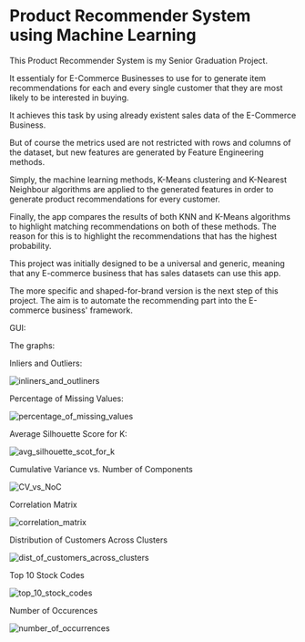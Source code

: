 # Product Recommender System using Machine Learning

This Product Recommender System is my Senior Graduation Project.

It essentialy for E-Commerce Businesses to use for to generate item recommendations for each and every single customer that they are most likely to be interested in buying.

It achieves this task by using already existent sales data of the E-Commerce Business.

But of course the metrics used are not restricted with rows and columns of the dataset, but new features are generated by Feature Engineering methods.

Simply, the machine learning methods, K-Means clustering and K-Nearest Neighbour algorithms are applied to the generated features in order to generate product recommendations for every customer.

Finally, the app compares the results of both KNN and K-Means algorithms to highlight matching recommendations on both of these methods.
The reason for this is to highlight the recommendations that has the highest probability.

This project was initially designed to be a universal and generic, meaning that any E-commerce business that has sales datasets can use this app.

The more specific and shaped-for-brand version is the next step of this project.
The aim is to automate the recommending part into the E-commerce business' framework.


GUI:






The graphs:

Inliers and Outliers:

![inliners_and_outliners](https://github.com/user-attachments/assets/c5de55c7-142d-4475-bc29-63d9fb55d807)


Percentage of Missing Values:

![percentage_of_missing_values](https://github.com/user-attachments/assets/4a12419c-95cb-471f-96c6-b73dd4cecb30)


Average Silhouette Score for K:

![avg_silhouette_scot_for_k](https://github.com/user-attachments/assets/6e7d6574-49ba-4e00-af06-45887fa0ce2f)


Cumulative Variance vs. Number of Components

![CV_vs_NoC](https://github.com/user-attachments/assets/8eae47b5-8263-4ef0-851e-83725f1e2e64)


Correlation Matrix

![correlation_matrix](https://github.com/user-attachments/assets/13867365-db2c-4484-a02c-0092f8acf88c)


Distribution of Customers Across Clusters

![dist_of_customers_across_clusters](https://github.com/user-attachments/assets/cf0ea2ea-32f2-4c99-9258-42bd393f5308)


Top 10 Stock Codes

![top_10_stock_codes](https://github.com/user-attachments/assets/cdd04e42-e426-45d7-8897-33a94a1785f0)


Number of Occurences

![number_of_occurrences](https://github.com/user-attachments/assets/b02a59bc-49f0-4a18-937b-baddabf7c389)




